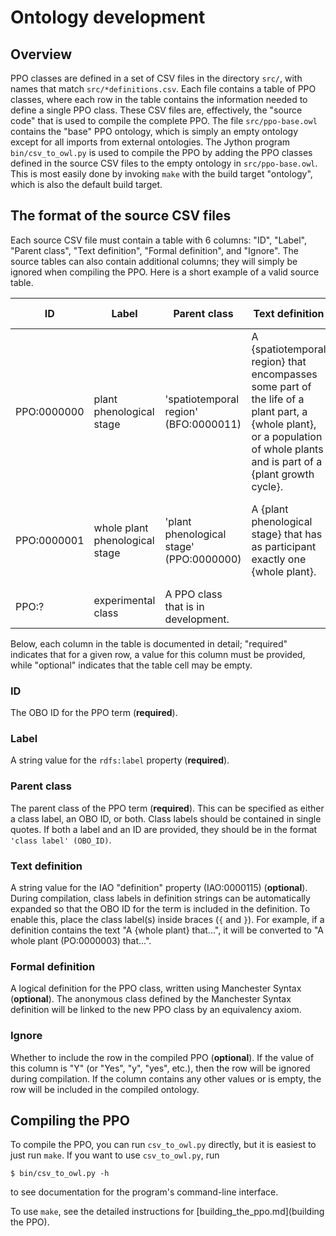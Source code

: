 # Ontology development

## Overview

PPO classes are defined in a set of CSV files in the directory `src/`, with names that match `src/*definitions.csv`.  Each file contains a table of PPO classes, where each row in the table contains the information needed to define a single PPO class.  These CSV files are, effectively, the "source code" that is used to compile the complete PPO.  The file `src/ppo-base.owl` contains the "base" PPO ontology, which is simply an empty ontology except for all imports from external ontologies.  The Jython program `bin/csv_to_owl.py` is used to compile the PPO by adding the PPO classes defined in the source CSV files to the empty ontology in `src/ppo-base.owl`.  This is most easily done by invoking `make` with the build target "ontology", which is also the default build target.


## The format of the source CSV files

Each source CSV file must contain a table with 6 columns: "ID", "Label", "Parent class", "Text definition", "Formal definition", and "Ignore".  The source tables can also contain additional columns; they will simply be ignored when compiling the PPO.  Here is a short example of a valid source table.

ID | Label | Parent class | Text definition | Formal definition | Ignore
-- | ----- | ------------ | --------------- | ----------------- | ------
PPO:0000000 | plant phenological stage | 'spatiotemporal region' (BFO:0000011) | A {spatiotemporal region} that encompasses some part of the life of a plant part, a {whole plant}, or a population of whole plants and is part of a {plant growth cycle}. |
PPO:0000001 | whole plant phenological stage | 'plant phenological stage' (PPO:0000000) | A {plant phenological stage} that has as participant exactly one {whole plant}. | 'plant phenological stage' THAT 'has participant' EXACTLY 1 'whole plant' |
PPO:? | experimental class | A PPO class that is in development. | | Y

Below, each column in the table is documented in detail; "required" indicates that for a given row, a value for this column must be provided, while "optional" indicates that the table cell may be empty.

### ID

The OBO ID for the PPO term (**required**).

### Label

A string value for the `rdfs:label` property (**required**).

### Parent class

The parent class of the PPO term (**required**).  This can be specified as either a class label, an OBO ID, or both.  Class labels should be contained in single quotes.  If both a label and an ID are provided, they should be in the format `'class label' (OBO_ID)`.

### Text definition

A string value for the IAO "definition" property (IAO:0000115) (**optional**).  During compilation, class labels in definition strings can be automatically expanded so that the OBO ID for the term is included in the definition.  To enable this, place the class label(s) inside braces (`{` and `}`).  For example, if a definition contains the text "A {whole plant} that...", it will be converted to "A whole plant (PO:0000003) that...".

### Formal definition

A logical definition for the PPO class, written using Manchester Syntax (**optional**).  The anonymous class defined by the Manchester Syntax definition will be linked to the new PPO class by an equivalency axiom.

### Ignore

Whether to include the row in the compiled PPO (**optional**).  If the value of this column is "Y" (or "Yes", "y", "yes", etc.), then the row will be ignored during compilation.  If the column contains any other values or is empty, the row will be included in the compiled ontology.


## Compiling the PPO

To compile the PPO, you can run `csv_to_owl.py` directly, but it is easiest to just run `make`.  If you want to use `csv_to_owl.py`, run

```
$ bin/csv_to_owl.py -h
```

to see documentation for the program's command-line interface.

To use `make`, see the detailed instructions for [building_the_ppo.md](building the PPO).

